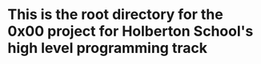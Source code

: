 # This is the root directory for the 0x00 project for Holberton School's high level programming track

